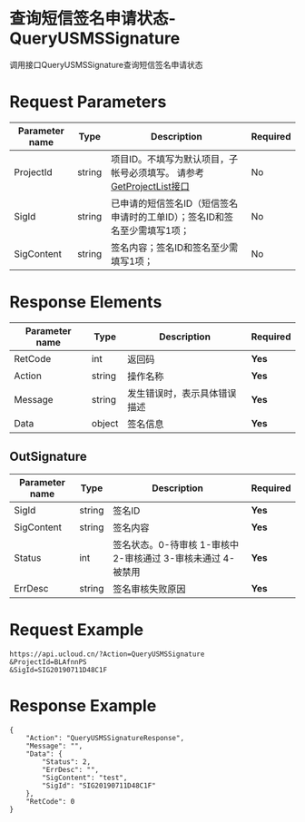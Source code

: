 # 查询短信签名申请状态-QueryUSMSSignature

调用接口QueryUSMSSignature查询短信签名申请状态

# Request Parameters
|Parameter name|Type|Description|Required|
|---|---|---|---|
|ProjectId|string|项目ID。不填写为默认项目，子帐号必须填写。 请参考[GetProjectList接口](api/summary/get_project_list)|No|
|SigId|string|已申请的短信签名ID（短信签名申请时的工单ID）；签名ID和签名至少需填写1项；|No|
|SigContent|string|签名内容；签名ID和签名至少需填写1项；|No|

# Response Elements
|Parameter name|Type|Description|Required|
|---|---|---|---|
|RetCode|int|返回码|**Yes**|
|Action|string|操作名称|**Yes**|
|Message|string|发生错误时，表示具体错误描述|**Yes**|
|Data|object|签名信息|**Yes**|

## OutSignature
|Parameter name|Type|Description|Required|
|---|---|---|---|
|SigId|string|签名ID|**Yes**|
|SigContent|string|签名内容|**Yes**|
|Status|int|签名状态。0-待审核 1-审核中 2-审核通过 3-审核未通过 4-被禁用 |**Yes**|
|ErrDesc|string|签名审核失败原因|**Yes**|

# Request Example
```
https://api.ucloud.cn/?Action=QueryUSMSSignature
&ProjectId=BLAfnnPS
&SigId=SIG20190711D48C1F
```

# Response Example
```
{
    "Action": "QueryUSMSSignatureResponse", 
    "Message": "", 
    "Data": {
        "Status": 2, 
        "ErrDesc": "", 
        "SigContent": "test", 
        "SigId": "SIG20190711D48C1F"
    }, 
    "RetCode": 0
}
```

